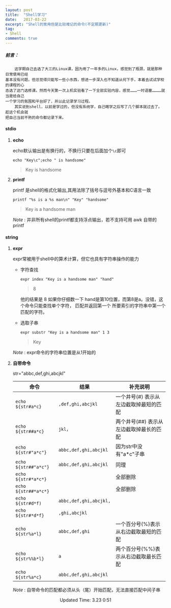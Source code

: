 ```yaml
---
layout: post
title:  "Shell学习"
date:   2017-03-22
excerpt: "Shell的常用但是比较难记的命令(不定期更新)"
tag:
- Shell
comments: true
---
```


##### 前言：

        这学期自己去选了大三的Linux课，因为用了一年多的Linux，感觉到了瓶颈，就是那种日常使用已经
    基本没有问题，但总觉得只能写一些小东西，想进一步深入也不知道从何下手，本着去试试学校的课程的心
    态选了这门选修课。然而今天第一次上机实验看了一下全部实验内容，感觉………一时语塞…………就当是给自己
    一个学习的氛围和平台好了，并以此记录学习过程。
        其实说到shell，以前是学过的，但没有系统学，自己瞎学之后写了几个脚本就过去了。趁这个机会就
    把自己当前不熟的命令都记录下来。


#### stdio
1. **echo**

   echo默认输出是有换行的，不换行只要在后面加个`\c`即可

   `echo "Key\c";echo " is handsome"`
   > Key is handsome
2. **printf**

   printf 是shell的格式化输出,其用法除了括号与逗号外基本和C语言一致

   `printf "%s is a %s man\n" "Key" "handsome"`
   > Key is a handsome man

   *Note* : 并非所有shell的printf都支持浮点输出，若不支持可用 awk 自带的 printf

#### string
1. **expr**

   expr常被用于shell中的算术计算，但它也具有字符串操作的能力
   + 字符查找

        `expr index "Key is a handsome man" "hand"`
        > 8
        
        他的结果是 8 如果你仔细数一下 hand是第10位置，而第8是a。没错，这个命令只能查找单个字符，
        匹配并返回第一个 所要索引的字符串中第一个匹配的字符。
   + 选取子串

        `expr substr "Key is a handsome man" 1 3`
        > Key

   *Note* : expr命令的字符串位置是从1开始的

2. **自带命令**

    str="abbc,def,ghi,abcjkl"

    命令              | 结果                 |补充说明
    ------------------|----------------------|--------
    `echo ${str#a*c}` | `,def,ghi,abcjkl`    | 一个井号(#) 表示从左边截取掉最短的匹配 
    `echo ${str##a*c}`   |  `jkl，`               |两个井号(##) 表示从左边截取掉最长的匹配
    `echo ${str#"a*c"}`  |  `abbc,def,ghi,abcjkl`| 因为str中没有"a*c"子串
    `echo ${str##"a*c"}` |  `abbc,def,ghi,abcjkl`| 同理
    `echo ${str#*a*c*}` |                     |全部删除
    `echo ${str##*a*c*}` |                    |全部删除 
    `echo ${str#d*f)`    |  `abbc,def,ghi,abcjkl,`|
    `echo ${str#*d*f}`  |  `,ghi,abcjkl`|
    `echo ${str%a*l}`    |  `abbc,def,ghi`|  一个百分号(%)表示从右边截取最短的匹配
    `echo ${str%%b*l}`   |  `a`  | 两个百分号(%%)表示从右边截取最长匹配
    `echo ${str%a*c}`   | `abbc,def,ghi,abcjkl`|

    *Note* : 自带命令的匹配都必须从头（尾）开始匹配，无法直接匹配中间子串

<center>Updated Time: 3.23 0:51</center>
